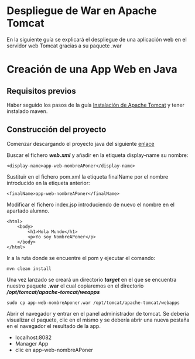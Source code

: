 # Despliegue de War en Apache Tomcat
 
 En la siguiente guía se explicará el despliegue de una aplicación web en el servidor web Tomcat gracias a su paquete .war

 # Creación de una App Web en Java

 ## Requisitos previos

 Haber seguido los pasos de la guía [Instalación de Apache Tomcat](https://github.com/gdborja/tomcat/blob/main/Instalaci%C3%B3n%20Apache%20Tomcat.md) y tener instalado maven.

 ## Construcción del proyecto

 Comenzar descargando el proyecto java del siguiente [enlace](https://github.com/jpexposito/docencia/tree/master/comun/ejemplos/java/app-web-demo) 

  Buscar el fichero ***web.xml*** y añadir en la etiqueta display-name su nombre:

```console
<display-name>app-web-nombreAPoner</display-name>
```

Sustituir en el fichero pom.xml la etiqueta finalName por el nombre introducido en la etiqueta anterior:

```console
<finalName>app-web-nombreAPoner</finalName>
```

Modificar el fichero index.jsp introduciendo de nuevo el nombre en el apartado alumno.

```console
<html>
    <body>
        <h1>Hola Mundo</h1>
        <p>Yo soy NombreAPoner</p>
    </body>
</html>
```

Ir a la ruta donde se encuentre el pom y ejecutar el comando:

```console
mvn clean install 
```

Una vez lanzado se creará un directorio ***target*** en el que se encuentra nuestro paquete **.war** el cual copiaremos en el directorio ***/opt/tomcat/apache-tomcat/weapps***

```console
sudo cp app-web-nombreAponer.war /opt/tomcat/apache-tomcat/webapps
```

Abrir el navegador y entrar en el panel administrador de tomcat. Se debería visualizar el paquete, clic en el mismo y se debería abrir una nueva pestaña en el navegador el resultado de la app.

- localhost:8082
- Manager App
- clic en app-web-nombreAPoner



  










